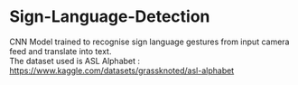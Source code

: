 # Sign-Language-Detection
CNN Model trained to recognise sign language gestures from input camera feed and translate into text.  
The dataset used is ASL Alphabet : https://www.kaggle.com/datasets/grassknoted/asl-alphabet
